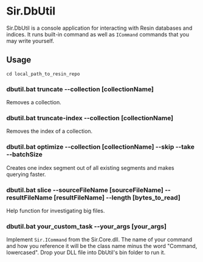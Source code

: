 # Sir.DbUtil

Sir.DbUtil is a console application for interacting with Resin databases and indices. It runs built-in command as well as `ICommand` commands 
that you may write yourself.

## Usage

`cd local_path_to_resin_repo`

### dbutil.bat truncate --collection [collectionName]

Removes a collection.

### dbutil.bat truncate-index --collection [collectionName]

Removes the index of a collection.

### dbutil.bat optimize --collection [collectionName] --skip --take --batchSize

Creates one index segment out of all existing segments and makes querying faster.

### dbutil.bat slice --sourceFileName [sourceFileName] --resultFileName [resultFileName] --length [bytes_to_read]

Help function for investigating big files.

### dbutil.bat your_custom_task --your_args [your_args]

Implement `Sir.ICommand` from the Sir.Core.dll. The name of your command and how you reference it will be the class name minus the word "Command, lowercased". 
Drop your DLL file into DbUtil's bin folder to run it.